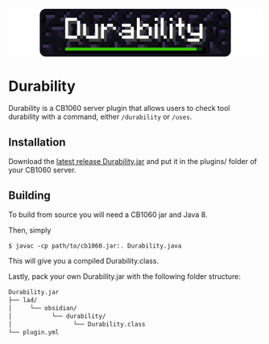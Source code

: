 ![logo](./durability.png)

# Durability

Durability is a CB1060 server plugin that allows users to check tool durability with a command, either `/durability` or `/uses`.

## Installation

Download the [latest release Durability.jar](https://github.com/obsidianlad/Durability/releases/latest) 
and put it in the plugins/ folder of your CB1060 server.

## Building

To build from source you will need a CB1060 jar and Java 8.

Then, simply

```
$ javac -cp path/to/cb1060.jar:. Durability.java
```

This will give you a compiled Durability.class.

Lastly, pack your own Durability.jar with the following folder structure:

```
Durability.jar
├── lad/
│     └── obsidian/
│           └── durability/
│                 └── Durability.class
└── plugin.yml
```
